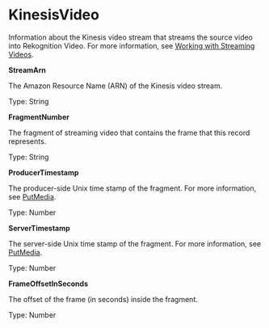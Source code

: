 # KinesisVideo<a name="streaming-video-kinesis-output-reference-kinesisvideostreams-kinesisvideo"></a>

Information about the Kinesis video stream that streams the source video into Rekognition Video\. For more information, see [Working with Streaming Videos](streaming-video.md)\.

**StreamArn**

The Amazon Resource Name \(ARN\) of the Kinesis video stream\.

Type: String 

**FragmentNumber**

The fragment of streaming video that contains the frame that this record represents\.

Type: String

**ProducerTimestamp**

The producer\-side Unix time stamp of the fragment\. For more information, see [PutMedia](http://docs.aws.amazon.com/kinesisvideostreams/latest/dg/API_dataplane_PutMedia.html)\.

Type: Number

**ServerTimestamp**

The server\-side Unix time stamp of the fragment\. For more information, see [PutMedia](http://docs.aws.amazon.com/kinesisvideostreams/latest/dg/API_dataplane_PutMedia.html)\.

Type: Number

**FrameOffsetInSeconds**

The offset of the frame \(in seconds\) inside the fragment\.

Type: Number 
